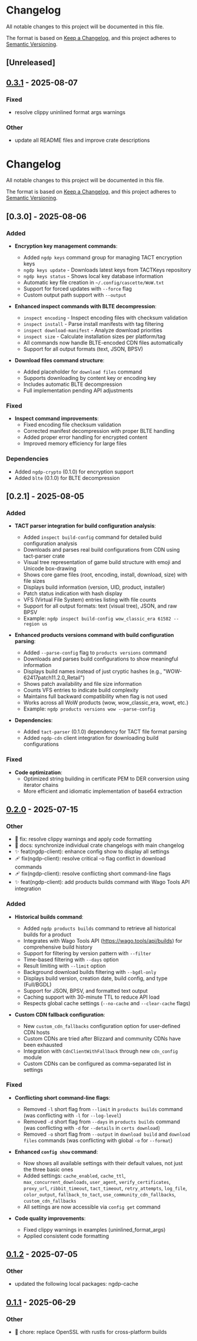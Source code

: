 # Changelog

All notable changes to this project will be documented in this file.

The format is based on [Keep a Changelog](https://keepachangelog.com/en/1.0.0/),
and this project adheres to [Semantic Versioning](https://semver.org/spec/v2.0.0.html).

## [Unreleased]

## [0.3.1](https://github.com/wowemulation-dev/cascette-rs/compare/ngdp-client-v0.3.0...ngdp-client-v0.3.1) - 2025-08-07

### Fixed

- resolve clippy uninlined format args warnings

### Other

- update all README files and improve crate descriptions
# Changelog

All notable changes to this project will be documented in this file.

The format is based on [Keep a Changelog](https://keepachangelog.com/en/1.0.0/),
and this project adheres to [Semantic Versioning](https://semver.org/spec/v2.0.0.html).

## [0.3.0] - 2025-08-06

### Added

- **Encryption key management commands**:
  - Added `ngdp keys` command group for managing TACT encryption keys
  - `ngdp keys update` - Downloads latest keys from TACTKeys repository
  - `ngdp keys status` - Shows local key database information
  - Automatic key file creation in `~/.config/cascette/WoW.txt`
  - Support for forced updates with `--force` flag
  - Custom output path support with `--output`

- **Enhanced inspect commands with BLTE decompression**:
  - `inspect encoding` - Inspect encoding files with checksum validation
  - `inspect install` - Parse install manifests with tag filtering
  - `inspect download-manifest` - Analyze download priorities
  - `inspect size` - Calculate installation sizes per platform/tag
  - All commands now handle BLTE-encoded CDN files automatically
  - Support for all output formats (text, JSON, BPSV)

- **Download files command structure**:
  - Added placeholder for `download files` command
  - Supports downloading by content key or encoding key
  - Includes automatic BLTE decompression
  - Full implementation pending API adjustments

### Fixed

- **Inspect command improvements**:
  - Fixed encoding file checksum validation
  - Corrected manifest decompression with proper BLTE handling
  - Added proper error handling for encrypted content
  - Improved memory efficiency for large files

### Dependencies

- Added `ngdp-crypto` (0.1.0) for encryption support
- Added `blte` (0.1.0) for BLTE decompression

## [0.2.1] - 2025-08-05

### Added

- **TACT parser integration for build configuration analysis**:
  - Added `inspect build-config` command for detailed build configuration analysis
  - Downloads and parses real build configurations from CDN using tact-parser crate
  - Visual tree representation of game build structure with emoji and Unicode box-drawing
  - Shows core game files (root, encoding, install, download, size) with file sizes
  - Displays build information (version, UID, product, installer)
  - Patch status indication with hash display
  - VFS (Virtual File System) entries listing with file counts
  - Support for all output formats: text (visual tree), JSON, and raw BPSV
  - Example: `ngdp inspect build-config wow_classic_era 61582 --region us`

- **Enhanced products versions command with build configuration parsing**:
  - Added `--parse-config` flag to `products versions` command
  - Downloads and parses build configurations to show meaningful information
  - Displays build names instead of just cryptic hashes (e.g., "WOW-62417patch11.2.0_Retail")
  - Shows patch availability and file size information  
  - Counts VFS entries to indicate build complexity
  - Maintains full backward compatibility when flag is not used
  - Works across all WoW products (wow, wow_classic_era, wowt, etc.)
  - Example: `ngdp products versions wow --parse-config`

- **Dependencies**:
  - Added `tact-parser` (0.1.0) dependency for TACT file format parsing
  - Added `ngdp-cdn` client integration for downloading build configurations

### Fixed

- **Code optimization**:
  - Optimized string building in certificate PEM to DER conversion using iterator chains
  - More efficient and idiomatic implementation of base64 extraction

## [0.2.0](https://github.com/wowemulation-dev/cascette-rs/compare/ngdp-client-v0.1.2...ngdp-client-v0.2.0) - 2025-07-15

### Other

- 🔧 fix: resolve clippy warnings and apply code formatting
- 📝 docs: synchronize individual crate changelogs with main changelog
- ✨ feat(ngdp-client): enhance config show to display all settings
- 🩹 fix(ngdp-client): resolve critical -o flag conflict in download commands
- 🩹 fix(ngdp-client): resolve conflicting short command-line flags
- ✨ feat(ngdp-client): add products builds command with Wago Tools API integration

### Added

- **Historical builds command**:
  - Added `ngdp products builds` command to retrieve all historical builds for a product
  - Integrates with Wago Tools API (https://wago.tools/api/builds) for comprehensive build history
  - Support for filtering by version pattern with `--filter`
  - Time-based filtering with `--days` option
  - Result limiting with `--limit` option
  - Background download builds filtering with `--bgdl-only`
  - Displays build version, creation date, build config, and type (Full/BGDL)
  - Support for JSON, BPSV, and formatted text output
  - Caching support with 30-minute TTL to reduce API load
  - Respects global cache settings (`--no-cache` and `--clear-cache` flags)

- **Custom CDN fallback configuration**:
  - New `custom_cdn_fallbacks` configuration option for user-defined CDN hosts
  - Custom CDNs are tried after Blizzard and community CDNs have been exhausted
  - Integration with `CdnClientWithFallback` through new `cdn_config` module
  - Custom CDNs can be configured as comma-separated list in settings

### Fixed

- **Conflicting short command-line flags**:
  - Removed `-l` short flag from `--limit` in `products builds` command (was conflicting with `-l` for `--log-level`)
  - Removed `-d` short flag from `--days` in `products builds` command (was conflicting with `-d` for `--details` in `certs download`)
  - Removed `-o` short flag from `--output` in `download build` and `download files` commands (was conflicting with global `-o` for `--format`)

- **Enhanced `config show` command**:
  - Now shows all available settings with their default values, not just the three basic ones
  - Added settings: `cache_enabled`, `cache_ttl`, `max_concurrent_downloads`, `user_agent`, `verify_certificates`, `proxy_url`, `ribbit_timeout`, `tact_timeout`, `retry_attempts`, `log_file`, `color_output`, `fallback_to_tact`, `use_community_cdn_fallbacks`, `custom_cdn_fallbacks`
  - All settings are now accessible via `config get` command

- **Code quality improvements**:
  - Fixed clippy warnings in examples (uninlined_format_args)
  - Applied consistent code formatting

## [0.1.2](https://github.com/wowemulation-dev/cascette-rs/compare/ngdp-client-v0.1.1...ngdp-client-v0.1.2) - 2025-07-05

### Other

- updated the following local packages: ngdp-cache

## [0.1.1](https://github.com/wowemulation-dev/cascette-rs/compare/ngdp-client-v0.1.0...ngdp-client-v0.1.1) - 2025-06-29

### Other

- 🔧 chore: replace OpenSSL with rustls for cross-platform builds
